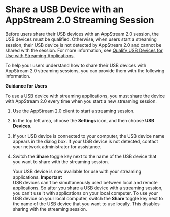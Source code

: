 # Share a USB Device with an AppStream 2\.0 Streaming Session<a name="share-usb-devices-with-session"></a>

Before users share their USB devices with an AppStream 2\.0 session, the USB devices must be qualified\. Otherwise, when users start a streaming session, their USB device is not detected by AppStream 2\.0 and cannot be shared with the session\. For more information, see [Qualify USB Devices for Use with Streaming Applications](qualify-usb-devices.md)\. 

To help your users understand how to share their USB devices with AppStream 2\.0 streaming sessions, you can provide them with the following information\. 

**Guidance for Users**

To use a USB device with streaming applications, you must share the device with AppStream 2\.0 every time when you start a new streaming session\. 

1. Use the AppStream 2\.0 client to start a streaming session\.

1. In the top left area, choose the **Settings** icon, and then choose **USB Devices**\.

1. If your USB device is connected to your computer, the USB device name appears in the dialog box\. If your USB device is not detected, contact your network administrator for assistance\.

1. Switch the **Share** toggle key next to the name of the USB device that you want to share with the streaming session\.

   Your USB device is now available for use with your streaming applications\.
**Important**  
USB devices can't be simultaneously used between local and remote applications\. So after you share a USB device with a streaming session, you can't use it with applications on your local computer\. To use your USB device on your local computer, switch the **Share** toggle key next to the name of the USB device that you want to use locally\. This disables sharing with the streaming session\. 